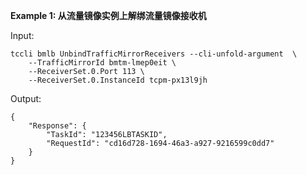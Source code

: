 **Example 1: 从流量镜像实例上解绑流量镜像接收机**



Input: 

```
tccli bmlb UnbindTrafficMirrorReceivers --cli-unfold-argument  \
    --TrafficMirrorId bmtm-lmep0eit \
    --ReceiverSet.0.Port 113 \
    --ReceiverSet.0.InstanceId tcpm-px13l9jh
```

Output: 
```
{
    "Response": {
        "TaskId": "123456LBTASKID",
        "RequestId": "cd16d728-1694-46a3-a927-9216599c0dd7"
    }
}
```

